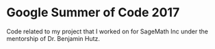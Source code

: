# Google Summer of Code 2017

Code related to my project that I worked on for SageMath Inc under the mentorship of Dr. Benjamin Hutz.
